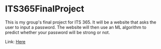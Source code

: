 # ITS365FinalProject
This is my group's final project for ITS 365. It will be a website that asks the user to input a password. The website will then use an ML algorithm to predict whether your password will be strong or not. 

Link: [Here](https://rex5433.github.io/ML-Password-Checker/)